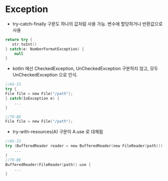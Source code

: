 # Exception
* try-catch-finally 구문도 하나의 값처럼 사용 가능. 변수에 할당하거나 반환값으로 사용
```kotlin
return try {
   str.toInt()
} catch(e: NumberFormatException) {
    null
}
```

* kotlin 에선 CheckedException, UnCheckedException 구분하지 않고, 모두 UnCheckedException 으로 인식.
```kotlin
//AS-IS
try {
File file = new File("/path");
} catch(IoException e) {
    ...
}

//TO-BE
File file = new File("/path");
```

* try-with-resources(A) 구문이 A.use 로 대체됨
```kotlin
//AS-IS
try (BufferedReader reader = new BufferedReader(new FileReader(path))) {
    ...
}
//TO-BE
BufferedReader(FileReader(path)).use {
    ...
}
```